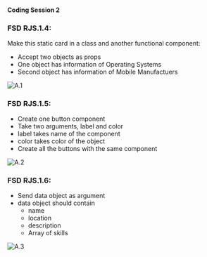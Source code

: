 #### Coding Session 2
### FSD RJS.1.4:

Make this static card in a class and another functional component:
- Accept two objects as props
- One object has information of Operating Systems 
- Second object has information of Mobile Manufactuers

![A.1](https://i.imgur.com/W32l7vQ.png)

### FSD RJS.1.5:

- Create one button component 
- Take two arguments, label and color
- label takes name of the component
- color takes color of the object
- Create all the buttons with the same component

![A.2](https://static.vecteezy.com/system/resources/thumbnails/000/160/638/small/website-button-set-vector.jpg)

### FSD RJS.1.6:

- Send data object as argument
- data object should contain 
    - name
    - location
    - description
    - Array of skills


![A.3](https://www.florin-pop.com/static/580a39549812457188f2acf1b8459d3f/a4e26/profile-card-design.png)